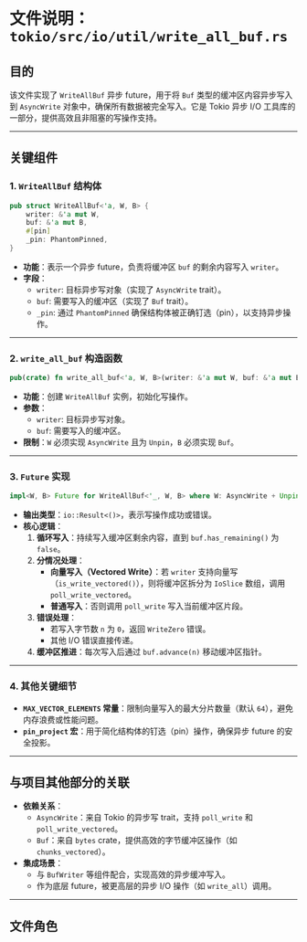 # 文件说明：`tokio/src/io/util/write_all_buf.rs`

## **目的**  
该文件实现了 `WriteAllBuf` 异步 future，用于将 `Buf` 类型的缓冲区内容异步写入到 `AsyncWrite` 对象中，确保所有数据被完全写入。它是 Tokio 异步 I/O 工具库的一部分，提供高效且非阻塞的写操作支持。

---

## **关键组件**

### **1. `WriteAllBuf` 结构体**
```rust
pub struct WriteAllBuf<'a, W, B> {
    writer: &'a mut W,
    buf: &'a mut B,
    #[pin]
    _pin: PhantomPinned,
}
```
- **功能**：表示一个异步 future，负责将缓冲区 `buf` 的剩余内容写入 `writer`。
- **字段**：
  - `writer`: 目标异步写对象（实现了 `AsyncWrite` trait）。
  - `buf`: 需要写入的缓冲区（实现了 `Buf` trait）。
  - `_pin`: 通过 `PhantomPinned` 确保结构体被正确钉选（pin），以支持异步操作。

---

### **2. `write_all_buf` 构造函数**
```rust
pub(crate) fn write_all_buf<'a, W, B>(writer: &'a mut W, buf: &'a mut B) -> WriteAllBuf<'a, W, B> { ... }
```
- **功能**：创建 `WriteAllBuf` 实例，初始化写操作。
- **参数**：
  - `writer`: 目标异步写对象。
  - `buf`: 需要写入的缓冲区。
- **限制**：`W` 必须实现 `AsyncWrite` 且为 `Unpin`，`B` 必须实现 `Buf`。

---

### **3. `Future` 实现**
```rust
impl<W, B> Future for WriteAllBuf<'_, W, B> where W: AsyncWrite + Unpin, B: Buf { ... }
```
- **输出类型**：`io::Result<()>`，表示写操作成功或错误。
- **核心逻辑**：
  1. **循环写入**：持续写入缓冲区剩余内容，直到 `buf.has_remaining()` 为 `false`。
  2. **分情况处理**：
     - **向量写入（Vectored Write）**：若 `writer` 支持向量写（`is_write_vectored()`），则将缓冲区拆分为 `IoSlice` 数组，调用 `poll_write_vectored`。
     - **普通写入**：否则调用 `poll_write` 写入当前缓冲区片段。
  3. **错误处理**：
     - 若写入字节数 `n` 为 `0`，返回 `WriteZero` 错误。
     - 其他 I/O 错误直接传递。
  4. **缓冲区推进**：每次写入后通过 `buf.advance(n)` 移动缓冲区指针。

---

### **4. 其他关键细节**
- **`MAX_VECTOR_ELEMENTS` 常量**：限制向量写入的最大分片数量（默认 `64`），避免内存浪费或性能问题。
- **`pin_project` 宏**：用于简化结构体的钉选（pin）操作，确保异步 future 的安全投影。

---

## **与项目其他部分的关联**
- **依赖关系**：
  - `AsyncWrite`：来自 Tokio 的异步写 trait，支持 `poll_write` 和 `poll_write_vectored`。
  - `Buf`：来自 `bytes` crate，提供高效的字节缓冲区操作（如 `chunks_vectored`）。
- **集成场景**：
  - 与 `BufWriter` 等组件配合，实现高效的异步缓冲写入。
  - 作为底层 future，被更高层的异步 I/O 操作（如 `write_all`）调用。

---

## **文件角色**  